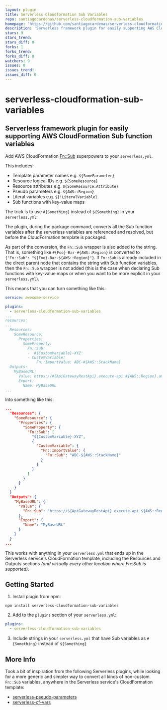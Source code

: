 ```yaml
---
layout: plugin
title: Serverless Cloudformation Sub Variables
repo: santiagocardenas/serverless-cloudformation-sub-variables
homepage: 'https://github.com/santiagocardenas/serverless-cloudformation-sub-variables'
description: 'Serverless framework plugin for easily supporting AWS CloudFormation Sub function variables'
stars: 9
stars_trend: 
stars_diff: 0
forks: 1
forks_trend: 
forks_diff: 0
watchers: 9
issues: 0
issues_trend: 
issues_diff: 0
---
```



# serverless-cloudformation-sub-variables
## Serverless framework plugin for easily supporting AWS CloudFormation Sub function variables

Add AWS CloudFormation [Fn::Sub](https://docs.aws.amazon.com/AWSCloudFormation/latest/UserGuide/intrinsic-function-reference-sub.html) superpowers to your `serverless.yml`.

This includes:
* Template parameter names e.g. `${SomeParameter}`
* Resource logical IDs e.g. `${SomeResource}`
* Resource attributes e.g. `${SomeResource.Attribute}`
* Pseudo parameters e.g. `${AWS::Region}`
* Literal variables e.g. `${!LiteralVariable}`
* Sub functions with key-value maps

The trick is to use `#{Something}` instead of `${Something}` in your `serverless.yml`.

The plugin, during the package command, converts all the Sub function variables after the serverless variables are referenced and resolved, but before the CloudFormation template is packaged.

As part of the conversion, the `Fn::Sub` wrapper is also added to the string. That is, something like `#{Foo}-Bar-#{AWS::Region}` is converted to `{"Fn::Sub": "${Foo}-Bar-${AWS::Region}"}`. If `Fn::Sub` is already included in the direct parent node that contains the string with Sub function variables, then the `Fn::Sub` wrapper is not added (this is the case when declaring Sub functions with key-value maps or when you want to be more explicit in your `serverless.yml`).

This means that you can turn something like this:
```yaml
service: awesome-service

plugins:
  - serverless-cloudformation-sub-variables
...
resources:
...
  Resources:
    SomeResource:
      Properties:
        SomeProperty:
          Fn::Sub:
          - '#{CustomVariable}-XYZ'
          - CustomVariable:
              Fn::ImportValue: ABC-#{AWS::StackName}
  Outputs:
    MyBaseURL:
      Value: https://#{ApiGatewayRestApi}.execute-api.#{AWS::Region}.amazonaws.com/${self:provider.stage}
      Export:
        Name: MyBaseURL
...
```

Into something like this:
```json
...
  "Resources": {
    "SomeResource": {
      "Properties": {
        "SomeProperty": {
          "Fn::Sub": [
            "${CustomVariable}-XYZ",
            {
              "CustomVariable": {
                "Fn::ImportValue": {
                  "Fn::Sub": "ABC-${AWS::StackName}"
                }
              }
            }
          ]
        }
      }
    }
  }
  "Outputs": {
    "MyBaseURL": {
      "Value": {
        "Fn::Sub": "https://${ApiGatewayRestApi}.execute-api.${AWS::Region}.amazonaws.com/dev"
      },
      "Export": {
        "Name": "MyBaseURL"
      }
    }
  }
...
```
This works with anything in your `serverless.yml` that ends up in the Serverless service's CloudFormation template, including the Resources and Outputs sections _(and virtually every other location where Fn::Sub is supported)_.

## Getting Started
1. Install plugin from npm:
```shell
npm install serverless-cloudformation-sub-variables
```
2. Add to the `plugins` section of your `serverless.yml`:
```yaml
plugins:
  - serverless-cloudformation-sub-variables
```
3. Include strings in your `serverless.yml` that have Sub variables as `#{Something}` instead of `${Something}`

## More Info
Took a bit of inspiration from the following Serverless plugins, while looking for a more generic and simpler way to convert all kinds of non-custom `Fn::Sub` variables, anywhere in the Serverless service's CloudFormation template:
* [serverless-pseudo-parameters](https://github.com/svdgraaf/serverless-pseudo-parameters)
* [serverless-cf-vars](https://gitlab.com/kabo/serverless-cf-vars)


